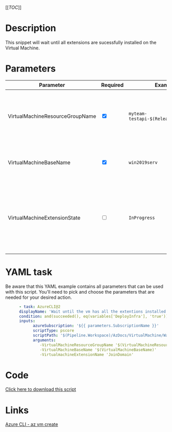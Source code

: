 [[_TOC_]]

# Description
This snippet will wait until all extensions are sucessfully installed on the Virtual Machine.

# Parameters
| Parameter                       | Required                        | Example Value                               | Description                                                                                                        |
| ------------------------------- | ------------------------------- | ------------------------------------------- | ------------------------------------------------------------------------------------------------------------------ |
| VirtualMachineResourceGroupName | <input type="checkbox" checked> | `myteam-testapi-$(Release.EnvironmentName)` | The name for the resource group where your Virtual Machine resides in.                                             |
| VirtualMachineBaseName          | <input type="checkbox" checked> | `win2019serv`                               | Prefix of the vm name, example `winsrv` for `winsrv01`                                                             |
| VirtualMachineExtensionState    | <input type="checkbox">         | `InProgress`                                | The state to wait for for example, by default it waits for the `Succeeded` state if this parameter is not supplied |

# YAML task

Be aware that this YAML example contains all parameters that can be used with this script. You'll need to pick and choose the parameters that are needed for your desired action.

```yaml
      - task: AzureCLI@2
      displayName: 'Wait until the vm has all the extentions installed'
      condition: and(succeeded(), eq(variables['DeployInfra'], 'true'))
      inputs:
            azureSubscription: '${{ parameters.SubscriptionName }}'
            scriptType: pscore
            scriptPath: '$(Pipeline.Workspace)/AzDocs/VirtualMachine/Wait-Until-Extension-Found.ps1'
            arguments: 
               -VirtualMachineResourceGroupName '$(VirtualMachineResourceGroupName)'
               -VirtualMachineBaseName '$(VirtualMachineBaseName)'
               -VirtualmachineExtensionName 'JoinDomain'
```

# Code
[Click here to download this script](../../../../src/VirtualMachine/Wait-Until-Extensions-AllSucceeded.ps1)


# Links

[Azure CLI - az vm create](https://docs.microsoft.com/en-us/cli/azure/vm/extension?view=azure-cli-latest#az_vm_extension_list)